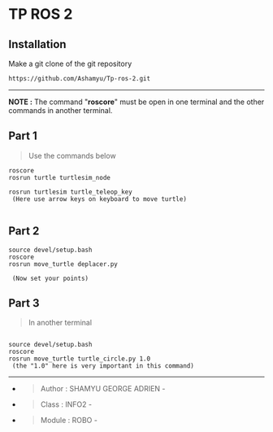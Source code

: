 # TP ROS 2

## Installation

Make a git clone of the git repository
```sh
https://github.com/Ashamyu/Tp-ros-2.git
```
---------------------------------------------------------------------------------------------------------------------------------------------------------
**NOTE :** The command "**roscore**" must be open in one terminal and the other commands in another terminal.
## Part 1


>Use the commands below 
```
roscore
rosrun turtle turtlesim_node

rosrun turtlesim turtle_teleop_key
 (Here use arrow keys on keyboard to move turtle)
 
```

## Part 2
```
source devel/setup.bash
roscore
rosrun move_turtle deplacer.py

 (Now set your points)
```

## Part 3
>In another terminal
```

source devel/setup.bash
roscore
rosrun move_turtle turtle_circle.py 1.0 
 (the "1.0" here is very important in this command)

```

----------------------------------------------------
- >Author : SHAMYU GEORGE ADRIEN       -
- >Class : INFO2                       -
- >Module : ROBO                       -





